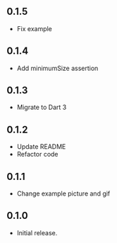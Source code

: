## 0.1.5

* Fix example

## 0.1.4

* Add minimumSize assertion

## 0.1.3

* Migrate to Dart 3

## 0.1.2

* Update README 
* Refactor code

## 0.1.1

* Change example picture and gif

## 0.1.0

* Initial release.